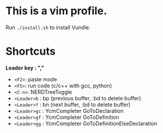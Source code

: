 # This is a vim profile.

Run `./install.sh` to install Vundle.

# Shortcuts

__Leader key : ","__

- `<F2>`: paste mode
- `<F5>`: run code (c/c++ with gcc, python)
- `<C-n>`: NERDTreeToggle
- `<Leader>b` : bp (previous buffer, :bd to delete buffer)
- `<Leader>f` : bn (next buffer, :bd to delete buffer)
- `<Leader>gc` : YcmCompleter GoToDeclaration
- `<Leader>gf` : YcmCompleter GoToDefinition
- `<Leader>gg` : YcmCompleter GoToDefinitionElseDeclaration
